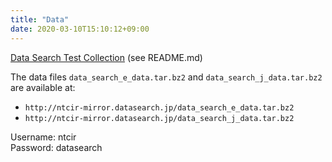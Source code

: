 ```yaml
---
title: "Data"
date: 2020-03-10T15:10:12+09:00
---
```

[Data Search Test Collection](https://drive.google.com/drive/folders/1H2Rt4hlH89h2aycuHJGUJIyKKbbofVGF) (see README.md)

The data files `data_search_e_data.tar.bz2` and `data_search_j_data.tar.bz2` are available at:
- `http://ntcir-mirror.datasearch.jp/data_search_e_data.tar.bz2`
- `http://ntcir-mirror.datasearch.jp/data_search_j_data.tar.bz2`

Username: ntcir
<br>
Password: datasearch
